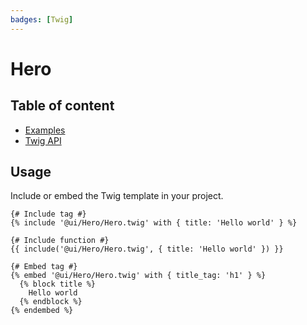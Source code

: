 ```yaml
---
badges: [Twig]
---
```


# Hero <Badges :texts="$frontmatter.badges" />

## Table of content

- [Examples](./examples.md)
- [Twig API](./twig-api.md)

## Usage

Include or embed the Twig template in your project.

```twig
{# Include tag #}
{% include '@ui/Hero/Hero.twig' with { title: 'Hello world' } %}

{# Include function #}
{{ include('@ui/Hero/Hero.twig', { title: 'Hello world' }) }}

{# Embed tag #}
{% embed '@ui/Hero/Hero.twig' with { title_tag: 'h1' } %}
  {% block title %}
    Hello world
  {% endblock %}
{% endembed %}
```

